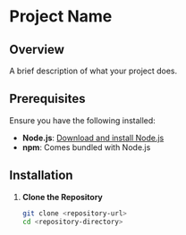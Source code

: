 # Project Name

## Overview

A brief description of what your project does.

## Prerequisites

Ensure you have the following installed:

- **Node.js**: [Download and install Node.js](https://nodejs.org/)
- **npm**: Comes bundled with Node.js

## Installation

1. **Clone the Repository**

   ```bash
   git clone <repository-url>
   cd <repository-directory>
   ```
